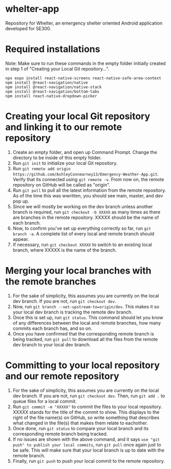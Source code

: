 # whelter-app
Repository for Whelter, an emergency shelter oriented Android application developed for SE300.

# Required installations
Note: Make sure to run these commands in the empty folder initially created in step 1 of "Creating your Local Git repository...".
```
npx expo install react-native-screens react-native-safe-area-context
npm install @react-navigation/native
npm install @react-navigation/native-stack
npm install @react-navigation/bottom-tabs
npm install react-native-dropdown-picker
```

# Creating your local Git repository and linking it to our remote repository
1. Create an empty folder, and open up Command Prompt. Change the directory to be inside of this empty folder.
2. Run `git init` to initialize your local Git repository.
3. Run `git remote add origin https://github.com/AshleyConnearney13/Emergency-Weather-App.git`. Verify that its connected using `git remote -v`. From now on, the remote repository on GitHub will be called as "origin".
4. Run `git pull` to pull all the latest information from the remote repository. As of the time this was wwritten, you should see main, master, and dev pop up.
5. Since we will mostly be working on the dev branch unless another branch is required, run `git checkout -b XXXXX` as many times as there are branches in the remote repository. XXXXX should be the name of each branch.
6. Now, to confirm you've set up everything correctly so far, run `git branch -a`. A complete list of every local and remote branch should appear.
7. If necessary, run `git checkout XXXXX` to switch to an existing local branch, where XXXXX is the name of the branch.

# Merging your local branches with the remote branches
1. For the sake of simplicity, this assumes you are currently on the local dev branch. If you are not, run `git checkout dev`.
2. Now, run `git branch --set-upstream-to=origin/dev`. This makes it so your local dev branch is tracking the remote dev branch.
3. Once this is set up, run `git status`. This command should let you know of any differences between the local and remote branches, how many commits each branch has, and so on.
4. Once you have confirmed that the corresponding remote branch is being tracked, run `git pull` to download all the files from the remote dev branch to your local dev branch.

# Committing to your local repository and our remote repository
1. For the sake of simplicity, this assumes you are currently on the local dev branch. If you are not, run `git checkout dev`. Then, run `git add .` to queue files for a local commit.
2. Run `git commit -m "XXXXX"` to commit the files to your local repository. XXXXX stands for the title of the commit to show. This displays to the right of the file name(s) on GitHub, so write something that describes what changed in the file(s) that makes them relate to eachother.
3. Once done, run `git status` to compare your local branch and its corresponding remote branch being tracked.
4. If no issues are shown with the above command, and it says `use "git push" to publish your local commits`, run `git pull` once again just to be safe. This will make sure that your local branch is up to date with the remote branch.
5. Finally, run `git push` to push your local commit to the remote repository.
